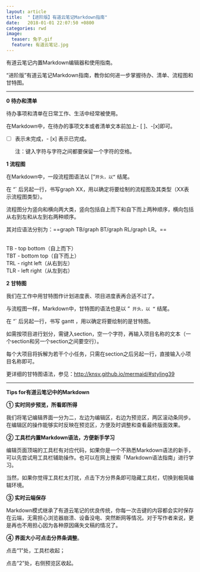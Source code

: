 ```yaml
---
layout: article
title:  "【进阶版】有道云笔记Markdown指南"
date:   2018-01-01 22:07:50 +0800
categories: rwd
image:
  teaser: 兔子.gif
  feature: 有道云笔记.jpg
---
```


有道云笔记内置Markdown编辑器和使用指南。

“进阶版”有道云笔记Markdown指南，教你如何进一步掌握待办、清单、流程图和甘特图。

---


**0 待办和清单**

待办事项和清单在日常工作、生活中经常被使用。

在Markdown中，在待办的事项文本或者清单文本前加上- [ ]、-[x]即可。

- [  ] 表示未完成，- [x] 表示已完成。

  注：键入字符与字符之间都要保留一个字符的空格。


**1 流程图**

在Markdown中，一段流程图语法以 [“`开头，以“` 结尾。

在 “` 后另起一行，书写graph XX，用以确定将要绘制的流程图及其类型（XX表示流程图类型）。

流程图分为竖向和横向两大类，竖向包括自上而下和自下而上两种顺序，横向包括从右到左和从左到右两种顺序。

其对应语法分别为：==graph TB/graph BT/graph RL/graph LR。==

<br>TB - top bottom（自上而下）
<br>TBT - bottom top（自下而上）
<br>TRL - right left（从右到左）
<br>TLR - left right（从左到右）



**2 甘特图**

我们在工作中用甘特图作计划进度表、项目进度表再合适不过了。

与流程图一样，Markdown中，甘特图的语法也是以 “` 开头，以 “` 结尾。

在 “` 后另起一行，书写 gantt ，用以确定将要绘制的是甘特图。

如需按项目进行划分，需键入section，空一个字符，再输入项目名称的文本（一个section和另一个section之间要空行）。

每个大项目将拆解为若干个小任务，只需在section之后另起一行，直接输入小项目名称即可。

更详细的甘特图语法，参见：http://knsv.github.io/mermaid/#styling39

---

**Tips for有道云笔记中的Markdown**

 

**① 实时同步预览，所看即所得**

我们将笔记编辑界面一分为二，左边为编辑区，右边为预览区，两区滚动条同步。在编辑区的操作能够实时反映在预览区，方便及时调整和查看最终版面效果。

 

**② 工具栏内置Markdown语法，方便新手学习**

编辑页面顶端的工具栏有对应代码，如果你是一个不熟悉Markdown语法的新手，可以先尝试用工具栏辅助操作。也可以在网上搜索「Markdown语法指南」进行学习。

当然，如果你觉得工具栏太打扰，点击下方分界条即可隐藏工具栏，切换到极简编辑环境。

 

**③ 实时云端保存**

Markdown模式继承了有道云笔记的优良传统，你每一次击键的内容都会实时保存在云端，无需担心浏览器崩溃、设备没电、突然断网等情况。对于写作者来说，更是再也不用担心因为各种原因痛失文稿的情况了。

 

**④ 界面大小可点击分界条调整**。

点击“1”处，工具栏收起；

点击“2”处，右侧预览区收起。